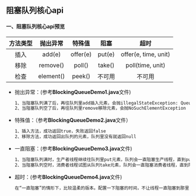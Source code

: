 ## 阻塞队列核心api

#### 一、阻塞队列核心api预览

| 方法类型 | 抛出异常  |  特殊值  |  阻塞  |         超时         |
| :------: | :-------: | :------: | :----: | :------------------: |
|   插入   |  add(e)   | offer(e) | put(e) | offer(e, time, unit) |
|   移除   | remove()  |  poll()  | take() |   poll(time, unit)   |
|   检查   | element() |  peek()  | 不可用 |        不可用        |

* 抛出异常：(参考**BlockingQueueDemo1.java**文件)

  ```txt
  1、当阻塞队列满了后，再往队列里add插入元素，会抛illegalStateException: Queue Full
  2、当阻塞队列空了后，再往队列里remove移除元素，会抛NoSuchElementException
  ```

* 特殊值：（参考**BlockingQueueDemo2.java**文件）

  ```txt
  1、插入方法，成功返回true，失败返回false
  2、移除方法，成功返回出队列的元素，队列里没有就返回null
  ```

* 一直阻塞：(参考**BlockingQueueDemo3.java**文件)

  ```txt
  1、当阻塞队列满时，生产者线程继续往队列里put元素，队列会一直阻塞生产线程，直到put数据or响应中断退出
  2、当阻塞队列空时，消费者线程试图从队列take元素，队列会一直阻塞消费者线程，直到队列可用。
  ```

* 超时：(参考**BlockingQueueDemo4.java**文件)

  ```txt
  在“一直阻塞”的情形下，比较温柔的版本。配置一下阻塞的时间，不让线程一直阻塞到那里
  ```

  